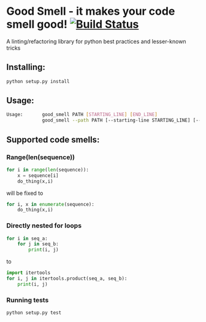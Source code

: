 # Good Smell - it makes your code smell good! [![Build Status](https://travis-ci.com/Tadaboody/good_smell.svg?branch=master)](https://travis-ci.com/Tadaboody/good_smell)
A linting/refactoring library for python best practices and lesser-known tricks

## Installing:
```sh
python setup.py install
```
## Usage:
```sh
Usage:       good_smell PATH [STARTING_LINE] [END_LINE]
             good_smell --path PATH [--starting-line STARTING_LINE] [--end-line END_LINE]
```
## Supported code smells:

### Range(len(sequence))
```py
for i in range(len(sequence)):
    x = sequence[i]
    do_thing(x,i)
```
will be fixed to 
```py
for i, x in enumerate(sequence):
    do_thing(x,i)
```
### Directly nested for loops
```py
for i in seq_a:
    for j in seq_b:
        print(i, j)
```
to
```py
import itertools
for i, j in itertools.product(seq_a, seq_b):
    print(i, j)
```

### Running tests
```sh
python setup.py test
```
